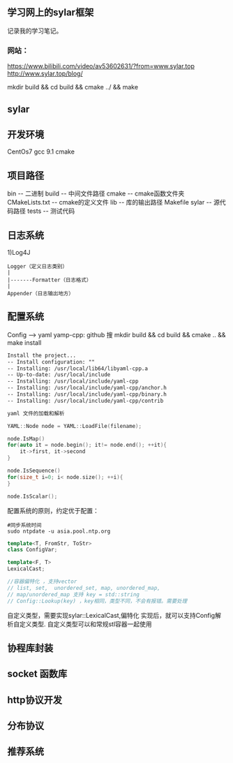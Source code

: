 ## 学习网上的sylar框架

记录我的学习笔记。

### 网站：
https://www.bilibili.com/video/av53602631/?from=www.sylar.top
http://www.sylar.top/blog/



mkdir build && cd build && cmake ../ && make 



## sylar 

## 开发环境
CentOs7
gcc 9.1
cmake 

## 项目路径
bin     -- 二进制
build   -- 中间文件路径
cmake   -- cmake函数文件夹
CMakeLists.txt  -- cmake的定义文件
lib     -- 库的输出路径
Makefile
sylar   -- 源代码路径
tests   -- 测试代码


## 日志系统

1)Log4J
    
    Logger（定义日志类别）
    |
    |-------Formatter（日志格式） 
    |
    Appender（日志输出地方）


## 配置系统
  Config --> yaml
  yamp-cpp: github 搜
  mkdir build && cd build && cmake .. && make install 

```txt
Install the project...
-- Install configuration: ""
-- Installing: /usr/local/lib64/libyaml-cpp.a
-- Up-to-date: /usr/local/include
-- Installing: /usr/local/include/yaml-cpp
-- Installing: /usr/local/include/yaml-cpp/anchor.h
-- Installing: /usr/local/include/yaml-cpp/binary.h
-- Installing: /usr/local/include/yaml-cpp/contrib

```

```cpp
yaml 文件的加载和解析

YAML::Node node = YAML::LoadFile(filename);

node.IsMap()
for(auto it = node.begin(); it!= node.end(); ++it){
    it->first, it->second
}

node.IsSequence()
for(size_t i=0; i< node.size(); ++i){
}

node.IsScalar();
```

配置系统的原则，约定优于配置：

```shell
#同步系统时间
sudo ntpdate -u asia.pool.ntp.org
```

```cpp
template<T, FromStr, ToStr>
class ConfigVar;

template<F, T>
LexicalCast;

//容器偏特化 ，支持vector
// list, set,  unordered_set, map, unordered_map,
// map/unordered_map 支持 key = std::string
// Config::Lookup(key) ，key相同，类型不同，不会有报错。需要处理
```

自定义类型，需要实现sylar::LexicalCast,偏特化
实现后，就可以支持Config解析自定义类型.
自定义类型可以和常规stl容器一起使用

## 协程库封装

## socket 函数库

## http协议开发

## 分布协议

## 推荐系统









